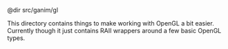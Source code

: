 @dir src/ganim/gl

This directory contains things to make working with OpenGL a bit easier.
Currently though it just contains RAII wrappers around a few basic OpenGL types.
